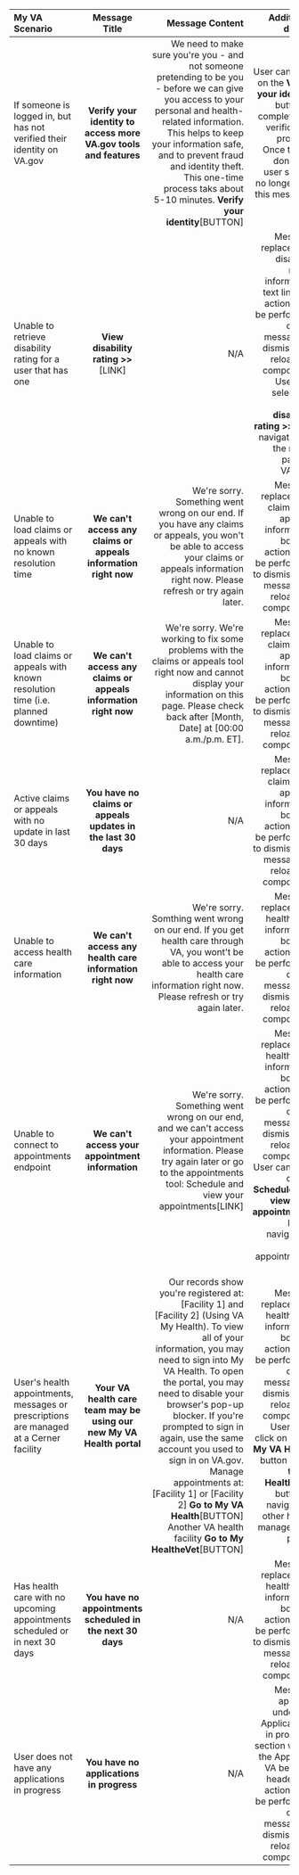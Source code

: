 | My VA Scenario              | Message Title        | Message Content         | Additional details|
| :-----------------------|:-------------:| ---------------------------:| -------------------------:|
| If someone is logged in, but has not verified their identity on VA.gov|**Verify your identity to access more VA.gov tools and features**| We need to make sure you're you - and not someone pretending to be you - before we can give you access to your personal and health-related information. This helps to keep your information safe, and to prevent fraud and identity theft. This one-time process taks about 5-10 minutes. **Verify your identity**[BUTTON]| User can click on the **Verify your identity** button to complete the verification process.  Once that is done, the user should no longer see this message.|
| Unable to retrieve disability rating for a user that has one|**View disability rating >>**[LINK]| N/A| Message replaces the disability rating information text line. No actions can be performed on the message to dismiss it or reload the component. User can select the **View disability rating >>** link, navigating to the rating page in VA.gov.|
| Unable to load claims or appeals with no known resolution time |**We can't access any claims or appeals information right now**| We're sorry. Something went wrong on our end. If you have any claims or appeals, you won't be able to access your claims or appeals information right now. Please refresh or try again later.|Message replaces the claims and appeals information box. No actions can be performed to dismiss this message or reload the component.|
|Unable to load claims or appeals with known resolution time (i.e. planned downtime)|**We can't access any claims or appeals information right now**| We're sorry. We're working to fix some problems with the claims or appeals tool right now and cannot display your information on this page. Please check back after [Month, Date] at [00:00 a.m./p.m. ET].|Message replaces the claims and appeals information box. No actions can be performed to dismiss this message or reload the component.|
| Active claims or appeals with no update in last 30 days|**You have no claims or appeals updates in the last 30 days**| N/A| Message replaces the claims and appeals information box. No actions can be performed to dismiss this message or reload the component.|
Unable to access health care information|**We can't access any health care information right now**|We're sorry. Somthing went wrong on our end. If you get health care through VA, you wont't be able to access your health care information right now. Please refresh or try again later.| Message replaces the health care information box. No actions can be performed on the message to dismiss it or reload the component.|
|Unable to connect to appointments endpoint|**We can't access your appointment information**|We're sorry. Something went wrong on our end, and we can't access your appointment information. Please try again later or go to the appointments tool: Schedule and view your appointments[LINK]|  Message replaces the health care information box. No actions can be performed on the message to dismiss it or reload the component. User can click on the **Schedule and view your appointments** link to navigate to the appointments tool|
|User's health appointments, messages or prescriptions are managed at a Cerner facility|**Your VA health care team may be using our new My VA Health portal**| Our records show you're registered at: [Facility 1] and [Facility 2] (Using VA My Health).  To view all of your information, you may need to sign into My VA Health. To open the portal, you may need to disable your browser's pop-up blocker. If you're prompted to sign in again, use the same account you used to sign in on VA.gov.  Manage appointments at: [Facility 1] or [Facility 2] **Go to My VA Health**[BUTTON] Another VA health facility **Go to My HealtheVet**[BUTTON]|Message replaces the health care information box. No actions can be performed on the message to dismiss it or reload the component. Users can click on **Go to My VA Health** button or **Go to My HealtheVet** button to navigate to other health management pages|
|Has health care with no upcoming appointments scheduled or in next 30 days|**You have no appointments scheduled in the next 30 days**| N/A| Message replaces the health care information box. No actions can be performed to dismiss this message or reload the component.|
|User does not have any applications in progress|**You have no applications in progress**|N/A|  Message appears under the Applications in progress section within the Apply for VA benefits header. No actions can be performed on the message to dismiss it or reload the component.|
